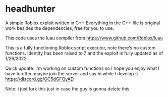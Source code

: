 # headhunter
A simple Roblox exploit written in C++
Everything in the C++ file is original work besides the dependencies, free for you to use.

This code uses the luau compiler from https://www.github.com/Roblox/luau

This is a fully functioning Roblox script executor, note there's no custom functions.
Identity has been raised to 7 and the exploit is fully updated as of 1/26/2022.


Quick update: I'm working on custom functions so I hope you enjoy what I have to offer, maybe join the server and say hi while I develop :)
https://discord.gg/GC5dGFQyAD

Note: i just fork this just in case the guy is gonna delete this 
